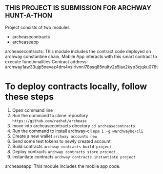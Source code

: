 ## THIS PROJECT IS SUBMISSION FOR ARCHWAY HUNT-A-THON 

Project consists of two modules
- archeasecontracts
- archeaseapp

archeasecontracts: This module includes the contract code deployed on archway constantine chain. Mobile App interacts with this smart contract
to execute functionalities
Contract address: archway1aw33ujp5nevaz4dm4vslrlvnnl78ssq85nultv2s5lax2kyp3cjqku076t

# To deploy contracts locally, follow these steps

1) Open command line
2) Run the command to clone repository
   ```https://github.com/raehat/archease```
3) move into archeasecontracts directory
   ```cd archeasecontracts```
4) Run the command to install archway-cli
   ```npm i -g @archwayhq/cli```
5) Create a new wallet
   ```archway accounts new```
6) Send some test tokens to newly created account
7) Build contracts
   ```archway contracts build project```
8) Deploy contracts
   ```archway contracts store project```
9) Instantiate contracts
    ```archway contracts instantiate project```

archeaseapp: This module includes the mobile app code. 
